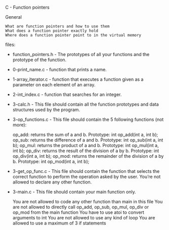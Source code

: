 C - Function pointers

General

    What are function pointers and how to use them
    What does a function pointer exactly hold
    Where does a function pointer point to in the virtual memory

files:

- function_pointers.h - The prototypes of all your functions and the prototype of the function.
- 0-print_name.c - function that prints a name.
- 1-array_iterator.c - function that executes a function given as a parameter on each element of an array.
- 2-int_index.c - function that searches for an integer.
- 3-calc.h - This file should contain all the function prototypes and data structures used by the program.
- 3-op_functions.c - This file should contain the 5 following functions (not more):

    op_add: returns the sum of a and b. Prototype: int op_add(int a, int b);
    op_sub: returns the difference of a and b. Prototype: int op_sub(int a, int b);
    op_mul: returns the product of a and b. Prototype: int op_mul(int a, int b);
    op_div: returns the result of the division of a by b. Prototype: int op_div(int a, int b);
    op_mod: returns the remainder of the division of a by b. Prototype: int op_mod(int a, int b);
- 3-get_op_func.c - This file should contain the function that selects the correct function to perform the operation asked by the user. You’re not allowed to declare any other function.
- 3-main.c - This file should contain your main function only.

    You are not allowed to code any other function than main in this file
    You are not allowed to directly call op_add, op_sub, op_mul, op_div or op_mod from the main function
    You have to use atoi to convert arguments to int
    You are not allowed to use any kind of loop
    You are allowed to use a maximum of 3 if statements

